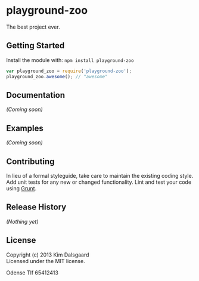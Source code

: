 # playground-zoo

The best project ever.

## Getting Started
Install the module with: `npm install playground-zoo`

```javascript
var playground_zoo = require('playground-zoo');
playground_zoo.awesome(); // "awesome"
```

## Documentation
_(Coming soon)_

## Examples
_(Coming soon)_

## Contributing
In lieu of a formal styleguide, take care to maintain the existing coding style. Add unit tests for any new or changed functionality. Lint and test your code using [Grunt](http://gruntjs.com/).

## Release History
_(Nothing yet)_

## License
Copyright (c) 2013 Kim Dalsgaard  
Licensed under the MIT license.

Odense Tlf 65412413